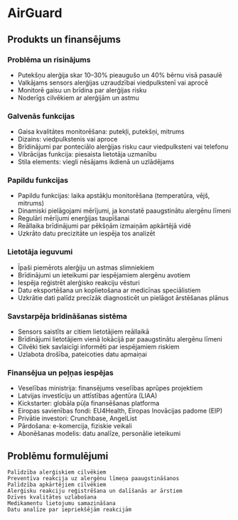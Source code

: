 # AirGuard

## Produkts un finansējums

### Problēma un risinājums
* Putekšņu alerģija skar 10–30% pieaugušo un 40% bērnu visā pasaulē
* Valkājams sensors alerģijas uzraudzībai viedpulkstenī vai aprocē
* Monitorē gaisu un brīdina par alerģijas risku
* Noderīgs cilvēkiem ar alerģijām un astmu

### Galvenās funkcijas
* Gaisa kvalitātes monitorēšana: putekļi, putekšņi, mitrums
* Dizains: viedpulkstenis vai aproce
* Brīdinājumi par ponteciālo alerģijas risku caur viedpulksteni vai telefonu
* Vibrācijas funkcija: piesaista lietotāja uzmanību
* Stila elements: viegli nēsājams ikdienā un uzlādējams

### Papildu funkcijas
* Papildu funkcijas: laika apstākļu monitorēšana (temperatūra, vējš, mitrums)
* Dinamiski pielāgojami mērījumi, ja konstatē paaugstinātu alergēnu līmeni
* Regulāri mērījumi enerģijas taupīšanai
* Reāllaika brīdinājumi par pēkšņām izmaiņām apkārtējā vidē
* Uzkrāto datu precizitāte un iespēja tos analizēt

### Lietotāja ieguvumi
* Īpaši piemērots alerģiju un astmas slimniekiem
* Brīdinājumi un ieteikumi par iespējamiem alergēnu avotiem
* Iespēja reģistrēt alerģisko reakciju vēsturi
* Datu eksportēšana un koplietošana ar medicīnas speciālistiem
* Uzkrātie dati palīdz precīzāk diagnosticēt un pielāgot ārstēšanas plānus

### Savstarpēja brīdināšanas sistēma
* Sensors saistīts ar citiem lietotājiem reāllaikā
* Brīdinājumi lietotājiem vienā lokācijā par paaugstinātu alergēnu līmeni
* Cilvēki tiek savlaicīgi informēti par iespējamiem riskiem
* Uzlabota drošība, pateicoties datu apmaiņai

### Finansējua un peļņas iespējas
* Veselības ministrija: finansējums veselības aprūpes projektiem
* Latvijas investīciju un attīstības aģentūra (LIAA)
* Kickstarter: globāla pūļa finansēšanas platforma
* Eiropas savienības fondi: EU4Health, Eiropas Inovācijas padome (EIP)
* Privātie investori: Crunchbase, AngelList
* Pārdošana: e-komercija, fiziskie veikali
* Abonēšanas modelis: datu analīze, personālie ieteikumi

## Problēmu formulējumi
``` Iespējamo problēmu loks
Palīdzība alerģiskiem cilvēkiem
Preventīva reakcija uz alergēnu līmeņa paaugstināšanos
Palīdzība apkārtējiem cilvēkiem
Alerģisku reakciju reģistrēšana un dalīšanās ar ārstiem
Dzīves kvalitātes uzlabošana
Medikamentu lietojumu samazināšana
Datu analīze par iepriekšējām reakcijām 
```
